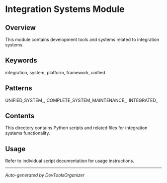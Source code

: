 # Integration Systems Module

## Overview
This module contains development tools and systems related to integration systems.

## Keywords
integration, system, platform, framework, unified

## Patterns
UNIFIED_SYSTEM_, COMPLETE_SYSTEM_MAINTENANCE_, INTEGRATED_

## Contents
This directory contains Python scripts and related files for integration systems functionality.

## Usage
Refer to individual script documentation for usage instructions.

---
*Auto-generated by DevToolsOrganizer*
